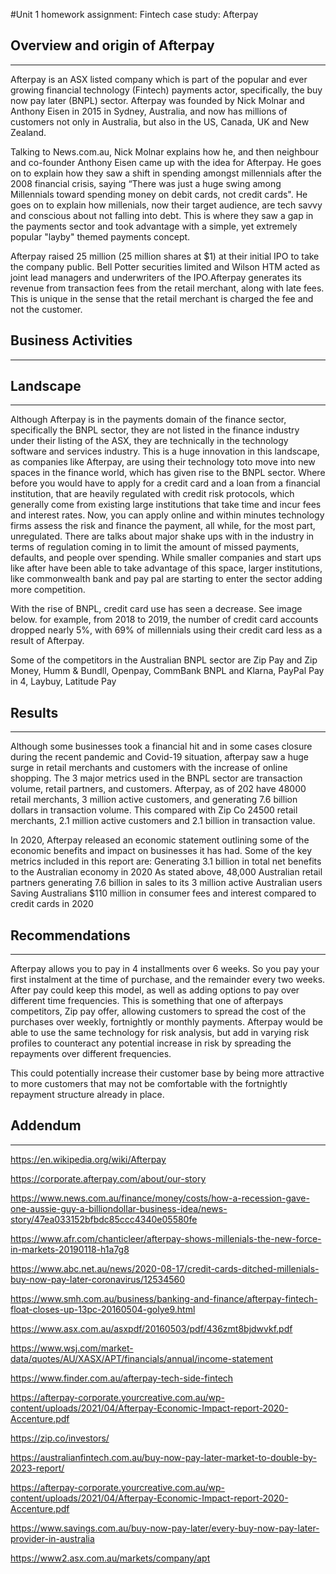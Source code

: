 #Unit 1 homework assignment: Fintech case study: Afterpay
## Overview and origin of Afterpay
___
Afterpay is an ASX listed company which is part of the popular and ever growing financial technology (Fintech) payments actor, specifically, the buy now pay later (BNPL) sector. Afterpay was founded by Nick Molnar and Anthony Eisen in 2015 in Sydney, Australia, and now has millions of customers not only in Australia, but also in the US, Canada, UK and New Zealand.

Talking to News.com.au, Nick Molnar explains how he, and then neighbour and co-founder  Anthony Eisen came up with the idea for Afterpay. He goes on to explain how they saw a shift in spending amongst millennials after the 2008 financial crisis, saying “There was just a huge swing among Millennials toward spending money on debit cards, not credit cards". He goes on to explain how millenials, now their target audience, are tech savvy and conscious about not falling into debt. This is where they saw a gap in the payments sector and took advantage with a simple, yet extremely popular "layby" themed payments concept.     

Afterpay raised 25 million (25 million shares at $1) at their initial IPO to take the company public. Bell Potter securities limited and Wilson HTM acted as joint lead managers and underwriters of the IPO.Afterpay generates its revenue from transaction fees from the retail merchant, along with late fees. This is unique in the sense that the retail merchant is charged the fee and not the customer.

## Business Activities 
___

## Landscape
___
Although Afterpay is in the payments domain of the finance sector, specifically the BNPL sector, they are not listed in the finance industry under their listing of the ASX, they are technically in the technology software and services industry. This is a huge innovation in this landscape, as companies like Afterpay, are using their technology toto move into new spaces in the finance world, which has given rise to the BNPL sector. Where before you would have to apply for a credit card and a loan from a financial institution, that are heavily regulated with credit risk protocols, which generally come from existing large institutions that take time and incur fees and interest rates. Now, you can apply online and within minutes technology firms assess the risk and finance the payment, all while, for the most part, unregulated. There are talks about major shake ups with in the industry in terms of regulation coming in to limit the amount of missed payments, defaults, and people over spending. While smaller companies and start ups like after have been able to take advantage of this space, larger institutions, like commonwealth bank and pay pal are starting to enter the sector adding more competition. 

With the rise of BNPL, credit card use has seen a decrease. See image below. for example, from 2018 to 2019, the number of credit card accounts dropped nearly 5%, with 69% of millennials using their credit card less as a result of Afterpay.

Some of the competitors in the Australian BNPL sector are Zip Pay and Zip Money, Humm & Bundll, Openpay, CommBank BNPL and Klarna, PayPal Pay in 4, Laybuy, Latitude Pay


## Results
___
Although some businesses took a financial hit and in some cases closure during the recent pandemic and Covid-19 situation, afterpay saw a huge surge in retail merchants and customers with the increase of online shopping. The 3 major metrics used in the BNPL sector are transaction volume, retail partners, and customers. Afterpay, as of 202 have 48000 retail merchants, 3 million active customers, and generating 7.6 billion dollars in transaction volume. This compared with Zip Co 24500 retail merchants, 2.1 million active customers and 2.1 billion in transaction value. 

In 2020, Afterpay released an economic statement outlining some of the economic benefits and impact on businesses it has had. Some of the key metrics included in this report are:
Generating 3.1 billion in total net benefits to the Australian economy in 2020
As stated above, 48,000 Australian retail partners generating 7.6 billion in sales to its 3 million active Australian users
Saving Australians $110 million in consumer fees and interest compared to credit cards in 2020
## Recommendations
___
Afterpay allows you to pay in 4 installments over 6 weeks. So you pay your first instalment at the time of purchase, and the remainder every two weeks. After pay could keep this model, as well as adding options to pay over different time frequencies. This is something that one of afterpays competitors, Zip pay offer, allowing customers to spread the cost of the purchases over weekly, fortnightly or monthly payments. Afterpay would be able to use the same technology for risk analysis, but add in varying risk profiles to counteract any potential increase in risk by spreading the repayments over different frequencies.  

This could potentially increase their customer base by being more attractive to more customers that may not be comfortable with the fortnightly repayment structure already in place. 

## Addendum
___
https://en.wikipedia.org/wiki/Afterpay

https://corporate.afterpay.com/about/our-story

https://www.news.com.au/finance/money/costs/how-a-recession-gave-one-aussie-guy-a-billiondollar-business-idea/news-story/47ea033152bfbdc85ccc4340e05580fe

https://www.afr.com/chanticleer/afterpay-shows-millenials-the-new-force-in-markets-20190118-h1a7g8

https://www.abc.net.au/news/2020-08-17/credit-cards-ditched-millenials-buy-now-pay-later-coronavirus/12534560

https://www.smh.com.au/business/banking-and-finance/afterpay-fintech-float-closes-up-13pc-20160504-golye9.html

https://www.asx.com.au/asxpdf/20160503/pdf/436zmt8bjdwvkf.pdf

https://www.wsj.com/market-data/quotes/AU/XASX/APT/financials/annual/income-statement

https://www.finder.com.au/afterpay-tech-side-fintech

https://afterpay-corporate.yourcreative.com.au/wp-content/uploads/2021/04/Afterpay-Economic-Impact-report-2020-Accenture.pdf

https://zip.co/investors/

https://australianfintech.com.au/buy-now-pay-later-market-to-double-by-2023-report/

https://afterpay-corporate.yourcreative.com.au/wp-content/uploads/2021/04/Afterpay-Economic-Impact-report-2020-Accenture.pdf

https://www.savings.com.au/buy-now-pay-later/every-buy-now-pay-later-provider-in-australia

https://www2.asx.com.au/markets/company/apt